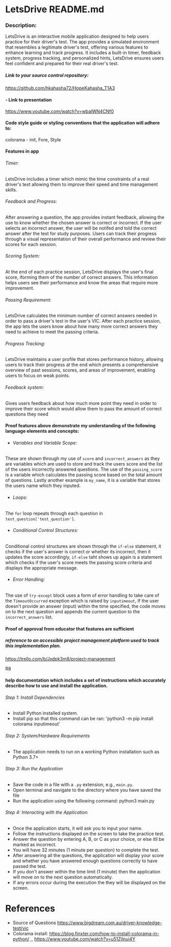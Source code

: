 # LetsDrive README.md

### Description:
LetsDrive is an interactive mobile application designed to help users practice for their driver's test. The app provides a simulated environment that resembles a legitimate driver's test, offering various features to enhance learning and track progress. It includes a built-in timer, feedback system, progress tracking, and personalized hints, LetsDrive ensures users feel confident and prepared for their real driver's test.

##### Link to your source control repository:
https://github.com/hkahasha72/HopeKahasha_T1A3

#### - Link to presentation
https://www.youtube.com/watch?v=wbalWN4CNf0

#### Code style guide or styling conventions that the application will adhere to:
colorama - init, Fore, Style


#### Features in app

###### Timer: 
LetsDrive includes a timer which mimic the time constraints of a real driver's test allowing them to improve their speed and time management skills.

###### Feedback and Progress:
After answering a question, the app provides instant feedback, allowing the use to know whether the chosen answer is correct or incorrect. If the user selects an incorrect answer, the user will be notifed and told the correct answer after the test for study purposes. Users can track their progress through a visual representation of their overall performance and review their scores for each session.

###### Scoring System: 
At the end of each practice session, LetsDrive displays the user's final score, iforming them of the number of correct answers. This information helps users see their performance and know the areas that require more improvement.

###### Passing Requirement: 
LetsDrive calculates the minimum number of correct answers needed in order to pass a driver's test in the user's VIC. After each practice session, the app lets the users know about how many more correct answers they need to achieve to meet the passing criteria.

###### Progress Tracking: 
LetsDrive maintains a user profile that stores performance history, allowing users to track their progress at the end which presents a comprehensive overview of past sessions, scores, and areas of improvement, enabling users to focus on weak points.

###### Feedback system:
Gives users feedback about how much more point they need in order to improve their score which would allow them to pass the amount of correct questions they need



#### Proof features above demonstrate my understanding of the following language elements and concepts:
- ###### Variables and Variable Scope:
These are shown through my use of `score` and `incorrect_answers` as they are variables which are used to store and track the users score and the list of the users incorrectly answered questions. The use of the `passing_score` is a variable which calculates the passing score based on the total amount of questions. Lastly another example is `my_name`, it is a variable that stores the users name which they inputed.

- ###### Loops:
The `for` loop repeats through each question in `test_question['test_question']`.

- ###### Conditional Control Structures:
Conditional control structures are shown through the `if-else` statement, it checks if the user's answer is correct or whether its incorrect, then it updates the score accordingly, `if-else` taht shows up again is a statement which checks if the user's score meets the passing score criteria and displays the appropriate message.

- ###### Error Handling:
The use of `try-except` block uses a form of error handling to take care of the `TimeoutOccurred` exception which is raised by `inputimeout`, If the user doesn't provide an answer (input) within the time specified, the code moves on to the next question and appends the current question to the `incorrect_answers` list.


#### Proof of approval from educator that features are sufficient


##### reference to an accessible project management platform used to track this implementation plan. 
https://trello.com/b/Jxdpk3m8/project-management

R8	
#### help documentation which includes a set of instructions which accurately describe how to use and install the application.

###### Step 1: Install Dependencies
   - Install Python installed system.
   - Install pip so that this command can be ran:
     'python3 -m pip install colorama inputimeout'

###### Step 2: System/Hardware Requirements
   - The application needs to run on a working Python installation such as Python 3.7+

###### Step 3: Run the Application
   - Save the code in a file with a `.py` extension, e.g., `main.py`.
   - Open terminal and navigate to the directory where you have saved the file
   - Run the application using the following command:
     python3 main.py

###### Step 4: Interacting with the Application
   - Once the application starts, it will ask you to input your name.
   - Follow the instructions displayed on the screen to take the practice test.
   - Answer the question by entering A, B, or C as your choice, or else itll be marked as incorrect.
   - You will have 32 minutes (1 minute per question) to complete the test.
   - After answering all the questions, the application will display your score and whether you have answered enough questions correctly to have passed the test.
   - If you don't answer within the time limit (1 minute) then the application will move on to the next question automatically.
   - If any errors occur during the execution the they will be displayed on the screen.

# References
- Source of Questions https://www.bigdream.com.au/driver-knowledge-test/vic
- Colorama install:  https://blog.finxter.com/how-to-install-colorama-in-python/  ,, https://www.youtube.com/watch?v=u51Zjlnui4Y 
